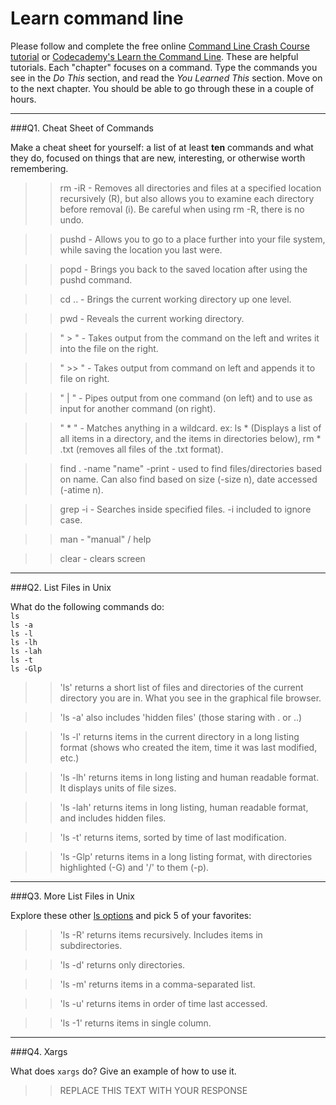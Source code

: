 # Learn command line

Please follow and complete the free online [Command Line Crash Course
tutorial](https://web.archive.org/web/20160708171659/http://cli.learncodethehardway.org/book/) or [Codecademy's Learn the Command Line](https://www.codecademy.com/learn/learn-the-command-line). These are helpful tutorials. Each "chapter" focuses on a command. Type the commands you see in the _Do This_ section, and read the _You Learned This_ section. Move on to the next chapter. You should be able to go through these in a couple of hours.

---

###Q1.  Cheat Sheet of Commands  

Make a cheat sheet for yourself: a list of at least **ten** commands and what they do, focused on things that are new, interesting, or otherwise worth remembering.

> > rm -iR    - Removes all directories and files at a specified location recursively (R), but also allows you to examine each directory before removal (i). Be careful when using rm -R, there is no undo.

> > pushd     - Allows you to go to a place further into your file system, while saving the location you last were.

> > popd      - Brings you back to the saved location after using the pushd command.

> > cd ..     - Brings the current working directory up one level.

> > pwd       - Reveals the current working directory.

> > " > "       - Takes output from the command on the left and writes it into the file on the right.

> > " >> "      - Takes output from command on left and appends it to file on right.

> > " | "       - Pipes output from one command (on left) and to use as input for another command (on right).

> > " * "       - Matches anything in a wildcard. ex: ls * (Displays a list of all items in a directory, and the items in directories below), rm * .txt (removes all files of the .txt format).

> > find . -name "name" -print     - used to find files/directories based on name. Can also find based on size (-size n), date accessed (-atime n).

> > grep -i     - Searches inside specified files. -i included to ignore case.

> > man         - "manual" / help

> > clear       - clears screen






---

###Q2.  List Files in Unix   

What do the following commands do:  
`ls`  
`ls -a`  
`ls -l`  
`ls -lh`  
`ls -lah`  
`ls -t`  
`ls -Glp`  

> > 'ls' returns a short list of files and directories of the current directory you are in. What you see in the graphical file browser.

> > 'ls -a' also includes 'hidden files' (those staring with . or ..)

> > 'ls -l' returns items in the current directory in a long listing format (shows who created the item, time it was last modified, etc.)

> > 'ls -lh' returns items in long listing and human readable format. It displays units of file sizes.

> > 'ls -lah' returns items in long listing, human readable format, and includes hidden files.

> > 'ls -t' returns items, sorted by time of last modification.

> > 'ls -Glp' returns items in a long listing format, with directories highlighted (-G) and '/' to them (-p).

---

###Q3.  More List Files in Unix  

Explore these other [ls options](http://www.techonthenet.com/unix/basic/ls.php) and pick 5 of your favorites:

> > 'ls -R' returns items recursively. Includes items in subdirectories.

> > 'ls -d' returns only directories.

> > 'ls -m' returns items in a comma-separated list.

> > 'ls -u' returns items in order of time last accessed.

> > 'ls -1' returns items in single column.

---

###Q4.  Xargs   

What does `xargs` do? Give an example of how to use it.

> > REPLACE THIS TEXT WITH YOUR RESPONSE

 

